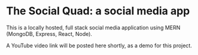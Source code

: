# The Social Quad: a social media app

This is a locally hosted, full stack social media application using MERN (MongoDB, Express, React, Node). 

A YouTube video link will be posted here shortly, as a demo for this project.
